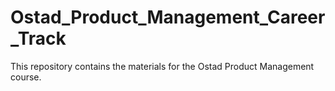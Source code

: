 # Ostad_Product_Management_Career_Track
This repository contains the materials for the Ostad Product Management course. 
